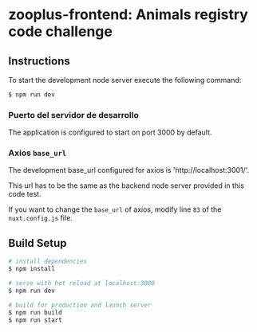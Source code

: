 # zooplus-frontend: Animals registry code challenge

## Instructions
To start the development node server execute the following command:

```bash
$ npm run dev
```

### Puerto del servidor de desarrollo
The application is configured to start on port 3000 by default.

### Axios `base_url`
The development base_url configured for axios is 'http://localhost:3001/'.

This url has to be the same as the backend node server provided in this code test.

If you want to change the `base_url` of axios, modify line `83` of the `nuxt.config.js` file.

## Build Setup

```bash
# install dependencies
$ npm install

# serve with hot reload at localhost:3000
$ npm run dev

# build for production and launch server
$ npm run build
$ npm run start
```

